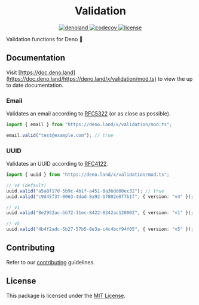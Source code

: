 <p align="center">
  <h1 align="center">Validation</h1>
</p>

<p align="center">
  <a href="https://deno.land/x/validation" target="_blank">
    <img src="https://img.shields.io/badge/-deno.land/x/validation-000.svg?logo=deno&labelColor=000" alt="denoland" />
  </a>
  <a href="https://codecov.io/gh/atlasland/validation" target="_blank">
    <img src="https://codecov.io/gh/atlasland/validation/branch/main/graph/badge.svg?token=UWBLBL4S0W" alt="codecov" />
  </a>
  <a href="https://github.com/atlasland/atlas/blob/main/license" target="_blank">
    <img src="https://img.shields.io/badge/license-MIT-green.svg?labelColor=000" alt="license" />
  </a>
</p>

Validation functions for Deno 🦕

## Documentation

Visit
[https://doc.deno.land](https://doc.deno.land/https://deno.land/x/validation/mod.ts)
to view the up to date documentation.

### Email

Validates an email according to
[RFC5322](https://tools.ietf.org/html/rfc5322#section-3.4) (or as close as
possible).

```ts
import { email } from "https://deno.land/x/validation/mod.ts";

email.valid("test@example.com"); // true
```

### UUID

Validates an UUID according to
[RFC4122](https://datatracker.ietf.org/doc/html/rfc4122).

```ts
import { uuid } from "https://deno.land/x/validation/mod.ts";

// v4 (default)
uuid.valid("a5a8f17d-5b9c-4b1f-a451-0a36dd00ec32"); // true
uuid.valid("c9d45f37-0063-4dad-8a92-17802e0f7b1f", { version: "v4" }); // true

// v1
uuid.valid("8e2952ac-bb72-11ec-8422-0242ac120002", { version: "v1" }); // true

// v5
uuid.valid("4b4f2adc-5b27-57b5-8e3a-c4c4bcf94f05", { version: "v5" }); // true
```

## Contributing

Refer to our [contributing](/contributing.md) guidelines.

## License

This package is licensed under the [MIT License](/license).
